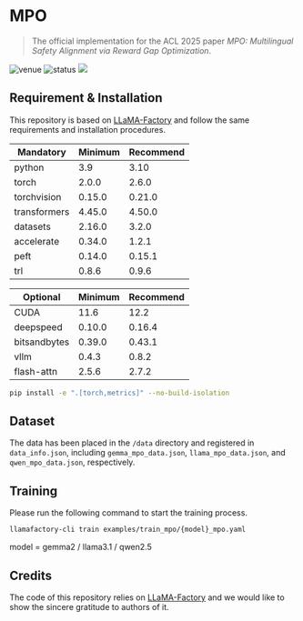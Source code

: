 # MPO

> The official implementation for the ACL 2025 paper *MPO: Multilingual Safety Alignment via Reward Gap Optimization*.

<img src="https://img.shields.io/badge/Venue-ACL--25-278ea5" alt="venue"/> <img src="https://img.shields.io/badge/Status-Accepted-success" alt="status"/> <img src="https://img.shields.io/badge/Issues-Welcome-red">

## Requirement & Installation

This repository is based on [LLaMA-Factory](https://github.com/hiyouga/LLaMA-Factory) and follow the same requirements and installation procedures.

| Mandatory    | Minimum | Recommend |
| ------------ | ------- | --------- |
| python       | 3.9     | 3.10      |
| torch        | 2.0.0   | 2.6.0     |
| torchvision  | 0.15.0  | 0.21.0    |
| transformers | 4.45.0  | 4.50.0    |
| datasets     | 2.16.0  | 3.2.0     |
| accelerate   | 0.34.0  | 1.2.1     |
| peft         | 0.14.0  | 0.15.1    |
| trl          | 0.8.6   | 0.9.6     |

| Optional     | Minimum | Recommend |
| ------------ | ------- | --------- |
| CUDA         | 11.6    | 12.2      |
| deepspeed    | 0.10.0  | 0.16.4    |
| bitsandbytes | 0.39.0  | 0.43.1    |
| vllm         | 0.4.3   | 0.8.2     |
| flash-attn   | 2.5.6   | 2.7.2     |

```bash
pip install -e ".[torch,metrics]" --no-build-isolation
```

## Dataset

The data has been placed in the `/data` directory and registered in `data_info.json`, including `gemma_mpo_data.json`, `llama_mpo_data.json`, and `qwen_mpo_data.json`, respectively.

## Training

Please run the following command to start the training process.

```sh
llamafactory-cli train examples/train_mpo/{model}_mpo.yaml
```

model = gemma2 / llama3.1 / qwen2.5

<!-- ## Citation
If you find our work useful for your research, please kindly cite our paper as follows:
```
@inproceedings{zhao2024sapt,
  title={Sapt: A shared attention framework for parameter-efficient continual learning of large language models},
  author={Zhao, Weixiang and Wang, Shilong and Hu, Yulin and Zhao, Yanyan and Qin, Bing and Zhang, Xuanyu and Yang, Qing and Xu, Dongliang and Che, Wanxiang},
  booktitle={Proceedings of the 62nd Annual Meeting of the Association for Computational Linguistics (Volume 1: Long Papers)},
  pages={11641--11661},
  year={2024}
}
``` -->

## Credits
The code of this repository relies on [LLaMA-Factory](https://github.com/hiyouga/LLaMA-Factory) and we would like to show the sincere gratitude to authors of it.

